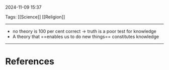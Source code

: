 2024-11-09 15:37

Tags: [[Science]] [[Religion]]

---

- no theory is 100 per cent correct -> truth is a poor test for knowledge
- A theory that ==enables us to do new things== constitutes knowledge

---
# References